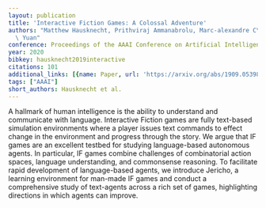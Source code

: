 ```yaml
---
layout: publication
title: 'Interactive Fiction Games: A Colossal Adventure'
authors: "Matthew Hausknecht, Prithviraj Ammanabrolu, Marc-alexandre C\xF4t\xE9, Xingdi\
  \ Yuan"
conference: Proceedings of the AAAI Conference on Artificial Intelligence
year: 2020
bibkey: hausknecht2019interactive
citations: 101
additional_links: [{name: Paper, url: 'https://arxiv.org/abs/1909.05398'}]
tags: ["AAAI"]
short_authors: Hausknecht et al.
---
```

A hallmark of human intelligence is the ability to understand and communicate
with language. Interactive Fiction games are fully text-based simulation
environments where a player issues text commands to effect change in the
environment and progress through the story. We argue that IF games are an
excellent testbed for studying language-based autonomous agents. In particular,
IF games combine challenges of combinatorial action spaces, language
understanding, and commonsense reasoning. To facilitate rapid development of
language-based agents, we introduce Jericho, a learning environment for
man-made IF games and conduct a comprehensive study of text-agents across a
rich set of games, highlighting directions in which agents can improve.